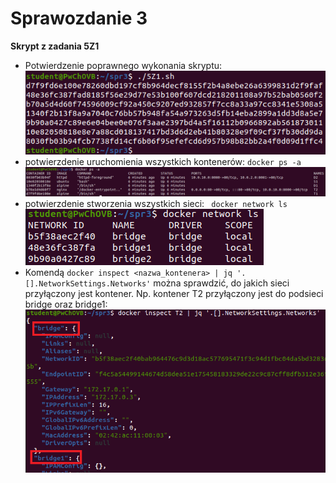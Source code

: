 # Sprawozdanie 3

<b>Skrypt z zadania 5Z1</b>
- Potwierdzenie poprawnego wykonania skryptu:<br />
![5Z1_dziala](https://github.com/AdrianSzafranski/sprawozdanie3-docker/blob/main/screens/5Z1_dziala.png)<br />
- potwierzdenie uruchomienia wszystkich kontenerów: ```docker ps -a```<br />
![5Z1_container](https://github.com/AdrianSzafranski/sprawozdanie3-docker/blob/main/screens/5Z1_container.png)<br />
- potwierzdenie stworzenia wszystkich sieci: ``` docker network ls```<br />
![5Z1_network](https://github.com/AdrianSzafranski/sprawozdanie3-docker/blob/main/screens/5Z1_network.png)<br />
- Komendą ```docker inspect <nazwa_kontenera> | jq '.[].NetworkSettings.Networks'``` można sprawdzić, do jakich sieci przyłączony jest kontener. Np. kontener T2 przyłączony jest do podsieci bridge oraz bridge1:
![5Z1_przylaczone_kontenery](https://github.com/AdrianSzafranski/sprawozdanie3-docker/blob/main/screens/5Z1_przylaczone_kontenery.png)<br />
